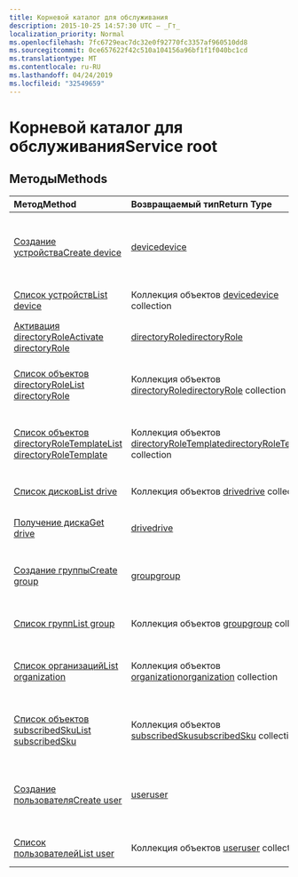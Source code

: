 ```yaml
---
title: Корневой каталог для обслуживания
description: 2015-10-25 14:57:30 UTC — _Гт_
localization_priority: Normal
ms.openlocfilehash: 7fc6729eac7dc32e0f92770fc3357af960510dd8
ms.sourcegitcommit: 0ce657622f42c510a104156a96bf1f1f040bc1cd
ms.translationtype: MT
ms.contentlocale: ru-RU
ms.lasthandoff: 04/24/2019
ms.locfileid: "32549659"
---
```

# <a name="service-root"></a><span data-ttu-id="dbd3a-103">Корневой каталог для обслуживания</span><span class="sxs-lookup"><span data-stu-id="dbd3a-103">Service root</span></span>


## <a name="methods"></a><span data-ttu-id="dbd3a-104">Методы</span><span class="sxs-lookup"><span data-stu-id="dbd3a-104">Methods</span></span>



| <span data-ttu-id="dbd3a-105">Метод</span><span class="sxs-lookup"><span data-stu-id="dbd3a-105">Method</span></span>           | <span data-ttu-id="dbd3a-106">Возвращаемый тип</span><span class="sxs-lookup"><span data-stu-id="dbd3a-106">Return Type</span></span>    |<span data-ttu-id="dbd3a-107">Описание</span><span class="sxs-lookup"><span data-stu-id="dbd3a-107">Description</span></span>|
|:---------------|:--------|:----------|
|[<span data-ttu-id="dbd3a-108">Создание устройства</span><span class="sxs-lookup"><span data-stu-id="dbd3a-108">Create device</span></span>](../api/device-post-devices.md) |[<span data-ttu-id="dbd3a-109">device</span><span class="sxs-lookup"><span data-stu-id="dbd3a-109">device</span></span>](device.md)| <span data-ttu-id="dbd3a-110">Создание устройства путем добавления в коллекцию устройств.</span><span class="sxs-lookup"><span data-stu-id="dbd3a-110">Create a new device by posting to the devices collection.</span></span>|
|[<span data-ttu-id="dbd3a-111">Список устройств</span><span class="sxs-lookup"><span data-stu-id="dbd3a-111">List device</span></span>](../api/device-list.md) | <span data-ttu-id="dbd3a-112">Коллекция объектов [device](device.md)</span><span class="sxs-lookup"><span data-stu-id="dbd3a-112">[device](device.md) collection</span></span> |<span data-ttu-id="dbd3a-113">Получение коллекции объектов device.</span><span class="sxs-lookup"><span data-stu-id="dbd3a-113">Get device object collection.</span></span> |
|[<span data-ttu-id="dbd3a-114">Активация directoryRole</span><span class="sxs-lookup"><span data-stu-id="dbd3a-114">Activate directoryRole</span></span>](../api/directoryrole-post-directoryroles.md) | [<span data-ttu-id="dbd3a-115">directoryRole</span><span class="sxs-lookup"><span data-stu-id="dbd3a-115">directoryRole</span></span>](directoryrole.md) |<span data-ttu-id="dbd3a-116">Активация роли каталога.</span><span class="sxs-lookup"><span data-stu-id="dbd3a-116">Activate a directory role.</span></span> |
|[<span data-ttu-id="dbd3a-117">Список объектов directoryRole</span><span class="sxs-lookup"><span data-stu-id="dbd3a-117">List directoryRole</span></span>](../api/directoryrole-list.md) | <span data-ttu-id="dbd3a-118">Коллекция объектов [directoryRole](directoryrole.md)</span><span class="sxs-lookup"><span data-stu-id="dbd3a-118">[directoryRole](directoryrole.md) collection</span></span> |<span data-ttu-id="dbd3a-119">Получение коллекции объектов directoryRole.</span><span class="sxs-lookup"><span data-stu-id="dbd3a-119">Get directoryRole object collection.</span></span> |
|[<span data-ttu-id="dbd3a-120">Список объектов directoryRoleTemplate</span><span class="sxs-lookup"><span data-stu-id="dbd3a-120">List directoryRoleTemplate</span></span>](../api/directoryroletemplate-list.md) | <span data-ttu-id="dbd3a-121">Коллекция объектов [directoryRoleTemplate](directoryroletemplate.md)</span><span class="sxs-lookup"><span data-stu-id="dbd3a-121">[directoryRoleTemplate](directoryroletemplate.md) collection</span></span> |<span data-ttu-id="dbd3a-122">Получение коллекции объектов directoryRoleTemplate.</span><span class="sxs-lookup"><span data-stu-id="dbd3a-122">Get directoryRoleTemplate object collection.</span></span> |
|[<span data-ttu-id="dbd3a-123">Список дисков</span><span class="sxs-lookup"><span data-stu-id="dbd3a-123">List drive</span></span>](../api/drive-list.md) | <span data-ttu-id="dbd3a-124">Коллекция объектов [drive](drive.md)</span><span class="sxs-lookup"><span data-stu-id="dbd3a-124">[drive](drive.md) collection</span></span> |<span data-ttu-id="dbd3a-125">Получение коллекции объектов drive.</span><span class="sxs-lookup"><span data-stu-id="dbd3a-125">Get drive object collection.</span></span> |
|[<span data-ttu-id="dbd3a-126">Получение диска</span><span class="sxs-lookup"><span data-stu-id="dbd3a-126">Get drive</span></span>](../api/drive-get.md) | [<span data-ttu-id="dbd3a-127">drive</span><span class="sxs-lookup"><span data-stu-id="dbd3a-127">drive</span></span>](drive.md)  |<span data-ttu-id="dbd3a-128">Получение свойств объекта drive.</span><span class="sxs-lookup"><span data-stu-id="dbd3a-128">Get drive object properties.</span></span> |
|[<span data-ttu-id="dbd3a-129">Создание группы</span><span class="sxs-lookup"><span data-stu-id="dbd3a-129">Create group</span></span>](../api/group-post-groups.md) |[<span data-ttu-id="dbd3a-130">group</span><span class="sxs-lookup"><span data-stu-id="dbd3a-130">group</span></span>](group.md)| <span data-ttu-id="dbd3a-131">Создание группы путем добавления в коллекцию групп.</span><span class="sxs-lookup"><span data-stu-id="dbd3a-131">Create a new group by posting to the groups collection.</span></span>|
|[<span data-ttu-id="dbd3a-132">Список групп</span><span class="sxs-lookup"><span data-stu-id="dbd3a-132">List group</span></span>](../api/group-list.md) | <span data-ttu-id="dbd3a-133">Коллекция объектов [group](group.md)</span><span class="sxs-lookup"><span data-stu-id="dbd3a-133">[group](group.md) collection</span></span> |<span data-ttu-id="dbd3a-134">Получение коллекции объектов group.</span><span class="sxs-lookup"><span data-stu-id="dbd3a-134">Get group object collection.</span></span> |
|[<span data-ttu-id="dbd3a-135">Список организаций</span><span class="sxs-lookup"><span data-stu-id="dbd3a-135">List organization</span></span>](../api/organization-get.md) | <span data-ttu-id="dbd3a-136">Коллекция объектов [organization](organization.md)</span><span class="sxs-lookup"><span data-stu-id="dbd3a-136">[organization](organization.md) collection</span></span> |<span data-ttu-id="dbd3a-137">Получение коллекции объектов organization.</span><span class="sxs-lookup"><span data-stu-id="dbd3a-137">Get organization object collection.</span></span> |
|[<span data-ttu-id="dbd3a-138">Список объектов subscribedSku</span><span class="sxs-lookup"><span data-stu-id="dbd3a-138">List subscribedSku</span></span>](../api/subscribedsku-list.md) | <span data-ttu-id="dbd3a-139">Коллекция объектов [subscribedSku](subscribedsku.md)</span><span class="sxs-lookup"><span data-stu-id="dbd3a-139">[subscribedSku](subscribedsku.md) collection</span></span> |<span data-ttu-id="dbd3a-140">Получение коллекции объектов subscribedSku.</span><span class="sxs-lookup"><span data-stu-id="dbd3a-140">Get subscribedSku object collection.</span></span> |
|[<span data-ttu-id="dbd3a-141">Создание пользователя</span><span class="sxs-lookup"><span data-stu-id="dbd3a-141">Create user</span></span>](../api/user-post-users.md) |[<span data-ttu-id="dbd3a-142">user</span><span class="sxs-lookup"><span data-stu-id="dbd3a-142">user</span></span>](user.md)| <span data-ttu-id="dbd3a-143">Создание пользователя путем добавления в коллекцию пользователей.</span><span class="sxs-lookup"><span data-stu-id="dbd3a-143">Create a new user by posting to the users collection.</span></span>|
|[<span data-ttu-id="dbd3a-144">Список пользователей</span><span class="sxs-lookup"><span data-stu-id="dbd3a-144">List user</span></span>](../api/user-list.md) | <span data-ttu-id="dbd3a-145">Коллекция объектов [user](user.md)</span><span class="sxs-lookup"><span data-stu-id="dbd3a-145">[user](user.md) collection</span></span> |<span data-ttu-id="dbd3a-146">Получение коллекции объектов user.</span><span class="sxs-lookup"><span data-stu-id="dbd3a-146">Get user object collection.</span></span> |

<!-- uuid: 8fcb5dbc-d5aa-4681-8e31-b001d5168d79
2015-10-25 14:57:30 UTC -->
<!-- {
  "type": "#page.annotation",
  "description": "Service root",
  "keywords": "",
  "section": "documentation",
  "tocPath": ""
}-->

